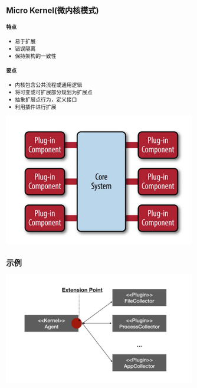 ## Micro Kernel(微内核模式)
#### 特点
+ 易于扩展
+ 错误隔离
+ 保持架构的一致性
  
#### 要点
+ 内核包含公共流程或通用逻辑
+ 将可变或可扩展部分规划为扩展点
+ 抽象扩展点行为，定义接口
+ 利用插件进行扩展

![avatar](micro-kernel.png)



## 示例
![avatar](示例.png)